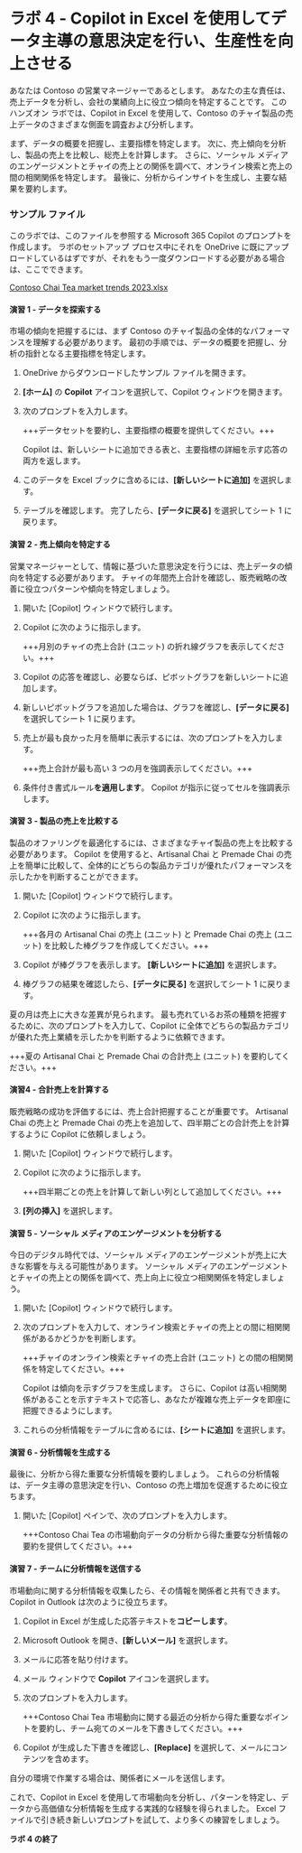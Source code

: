 # ラボ 4 - Copilot in Excel を使用してデータ主導の意思決定を行い、生産性を向上させる

あなたは Contoso の営業マネージャーであるとします。 あなたの主な責任は、売上データを分析し、会社の業績向上に役立つ傾向を特定することです。 このハンズオン ラボでは、Copilot in Excel を使用して、Contoso のチャイ製品の売上データのさまざまな側面を調査および分析します。

まず、データの概要を把握し、主要指標を特定します。 次に、売上傾向を分析し、製品の売上を比較し、総売上を計算します。 さらに、ソーシャル メディアのエンゲージメントとチャイの売上との関係を調べて、オンライン検索と売上の間の相関関係を特定します。 最後に、分析からインサイトを生成し、主要な結果を要約します。

### サンプル ファイル

このラボでは、このファイルを参照する Microsoft 365 Copilot のプロンプトを作成します。 ラボのセットアップ プロセス中にそれを OneDrive に既にアップロードしているはずですが、それをもう一度ダウンロードする必要がある場合は、ここでできます。

[Contoso Chai Tea market trends 2023.xlsx](https://go.microsoft.com/fwlink/?linkid=2268822)

#### 演習 1 - データを探索する

市場の傾向を把握するには、まず Contoso のチャイ製品の全体的なパフォーマンスを理解する必要があります。 最初の手順では、データの概要を把握し、分析の指針となる主要指標を特定します。

1. OneDrive からダウンロードしたサンプル ファイルを開きます。

1. **[ホーム]** の **Copilot** アイコンを選択して、Copilot ウィンドウを開きます。

1. 次のプロンプトを入力します。

    +++データセットを要約し、主要指標の概要を提供してください。+++

    Copilot は、新しいシートに追加できる表と、主要指標の詳細を示す応答の両方を返します。

1. このデータを Excel ブックに含めるには、**[新しいシートに追加]** を選択します。

1. テーブルを確認します。 完了したら、**[データに戻る]** を選択してシート 1 に戻ります。

#### 演習 2 - 売上傾向を特定する

営業マネージャーとして、情報に基づいた意思決定を行うには、売上データの傾向を特定する必要があります。 チャイの年間売上合計を確認し、販売戦略の改善に役立つパターンや傾向を特定しましょう。

1. 開いた [Copilot] ウィンドウで続行します。

1. Copilot に次のように指示します。

    +++月別のチャイの売上合計 (ユニット) の折れ線グラフを表示してください。+++

1. Copilot の応答を確認し、必要ならば、ピボットグラフを新しいシートに追加します。

1. 新しいピボットグラフを追加した場合は、グラフを確認し、**[データに戻る]** を選択してシート 1 に戻ります。
   
1. 売上が最も良かった月を簡単に表示するには、次のプロンプトを入力します。

    +++売上合計が最も高い 3 つの月を強調表示してください。+++

1. 条件付き書式ルール**を適用します**。 Copilot が指示に従ってセルを強調表示します。

#### 演習 3 - 製品の売上を比較する

製品のオファリングを最適化するには、さまざまなチャイ製品の売上を比較する必要があります。 Copilot を使用すると、Artisanal Chai と Premade Chai の売上を簡単に比較して、全体的にどちらの製品カテゴリが優れたパフォーマンスを示したかを判断することができます。

1. 開いた [Copilot] ウィンドウで続行します。

1. Copilot に次のように指示します。

    +++各月の Artisanal Chai の売上 (ユニット) と Premade Chai の売上 (ユニット) を比較した棒グラフを作成してください。+++

1. Copilot が棒グラフを表示します。 **[新しいシートに追加]** を選択します。

1. 棒グラフの結果を確認したら、**[データに戻る]** を選択してシート 1 に戻ります。
   
夏の月は売上に大きな差異が見られます。 最も売れているお茶の種類を把握するために、次のプロンプトを入力して、Copilot に全体でどちらの製品カテゴリが優れた売上業績を示したかを判断するように依頼できます。

   +++夏の Artisanal Chai と Premade Chai の合計売上 (ユニット) を要約してください。+++

#### 演習4 - 合計売上を計算する

販売戦略の成功を評価するには、売上合計把握することが重要です。 Artisanal Chai の売上と Premade Chai の売上を追加して、四半期ごとの合計売上を計算するように Copilot に依頼しましょう。

1. 開いた [Copilot] ウィンドウで続行します。

1. Copilot に次のように指示します。

    +++四半期ごとの売上を計算して新しい列として追加してください。+++

1. **[列の挿入]** を選択します。

#### 演習 5 - ソーシャル メディアのエンゲージメントを分析する

今日のデジタル時代では、ソーシャル メディアのエンゲージメントが売上に大きな影響を与える可能性があります。 ソーシャル メディアのエンゲージメントとチャイの売上との関係を調べて、売上向上に役立つ相関関係を特定しましょう。

1. 開いた [Copilot] ウィンドウで続行します。

1. 次のプロンプトを入力して、オンライン検索とチャイの売上との間に相関関係があるかどうかを判断します。

    +++チャイのオンライン検索とチャイの売上合計 (ユニット) との間の相関関係を特定してください。+++

    Copilot は傾向を示すグラフを生成します。 さらに、Copilot は高い相関関係があることを示すテキストで応答し、あなたが複雑な売上データを即座に把握できるようにします。

1. これらの分析情報をテーブルに含めるには、**[シートに追加]** を選択します。

#### 演習 6 - 分析情報を生成する

最後に、分析から得た重要な分析情報を要約しましょう。 これらの分析情報は、データ主導の意思決定を行い、Contoso の売上増加を促進するために役立ちます。

1. 開いた [Copilot] ペインで、次のプロンプトを入力します。

    +++Contoso Chai Tea の市場動向データの分析から得た重要な分析情報の要約を提供してください。+++

#### 演習 7 - チームに分析情報を送信する

市場動向に関する分析情報を収集したら、その情報を関係者と共有できます。 Copilot in Outlook は次のように役立ちます。

1. Copilot in Excel が生成した応答テキストを**コピーします**。

1. Microsoft Outlook を開き、**[新しいメール]** を選択します。

1. メールに応答を貼り付けます。

1. メール ウィンドウで **Copilot** アイコンを選択します。

1. 次のプロンプトを入力します。

    +++Contoso Chai Tea 市場動向に関する最近の分析から得た重要なポイントを要約し、チーム宛てのメールを下書きしてください。+++

1. Copilot が生成した下書きを確認し、**[Replace]** を選択して、メールにコンテンツを含めます。

自分の環境で作業する場合は、関係者にメールを送信します。

これで、Copilot in Excel を使用して市場動向を分析し、パターンを特定し、データから高価値な分析情報を生成する実践的な経験を得られました。 Excel ファイルで引き続き新しいプロンプトを試して、より多くの練習をしましょう。

**ラボ 4 の終了**
